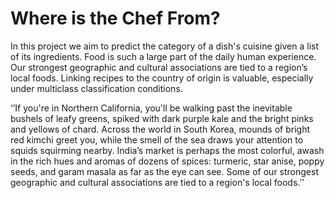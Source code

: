 # Where is the Chef From?
In this project we aim to predict the category of a dish's cuisine given a list of its ingredients.  Food is such a large part of the daily human experience.  Our strongest geographic and cultural associations are tied to a region’s local foods.  Linking recipes to the country of origin is valuable, especially under multiclass classification conditions. 

‘’If you're in Northern California, you'll be walking past the inevitable bushels of leafy greens, spiked with dark purple kale and the bright pinks and yellows of chard. Across the world in South Korea, mounds of bright red kimchi greet you, while the smell of the sea draws your attention to squids squirming nearby. India’s market is perhaps the most colorful, awash in the rich hues and aromas of dozens of spices: turmeric, star anise, poppy seeds, and garam masala as far as the eye can see. Some of our strongest geographic and cultural associations are tied to a region's local foods.’’
